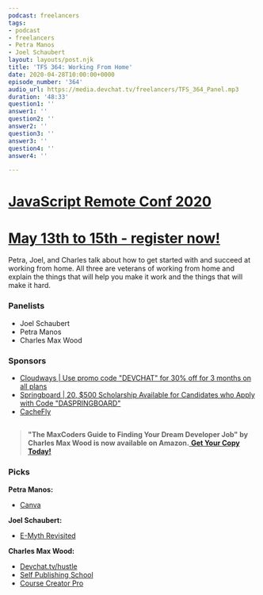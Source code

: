 ```yaml
---
podcast: freelancers
tags:
- podcast
- freelancers
- Petra Manos
- Joel Schaubert
layout: layouts/post.njk
title: 'TFS 364: Working From Home'
date: 2020-04-28T10:00:00+0000
episode_number: '364'
audio_url: https://media.devchat.tv/freelancers/TFS_364_Panel.mp3
duration: '48:33'
question1: ''
answer1: ''
question2: ''
answer2: ''
question3: ''
answer3: ''
question4: ''
answer4: ''

---
```

# [JavaScript Remote Conf 2020](https://devchat.tv/conferences/javascript-remote-2020/ "JavaScript Remote Conf 2020")

# [May 13th to 15th - register now!](https://devchat.tv/conferences/javascript-remote-2020/ "JavaScript Remote Conf 2020")

Petra, Joel, and Charles talk about how to get started with and succeed at working from home. All three are veterans of working from home and explain the things that will help you make it work and the things that will make it hard.

### **Panelists**

* Joel Schaubert
* Petra Manos
* Charles Max Wood

### **Sponsors**

* [Cloudways | Use promo code "DEVCHAT" for 30% off for 3 months on all plans](https://www.cloudways.com/en/?id=546951&chan=Devchat&data1=Freelancer-show&data2=Podcast-6)
* [Springboard | 20, $500 Scholarship Available for Candidates who Apply with Code "DASPRINGBOARD"](http://go.thoughtleaders.io/1816420200429)
* [CacheFly](https://www.cachefly.com/)

## 

> **"The MaxCoders Guide to Finding Your Dream Developer Job" by Charles Max Wood is now available on Amazon.**[ **Get Your Copy Today!**](https://www.amazon.com/gp/product/B081MBL5C9/ref=as_li_ss_tl?ie=UTF8&linkCode=sl1&tag=devchattv-20&linkId=9d61363241636e2546ef46abba198746&language=en_US)

### **Picks**

**Petra Manos:**

* [Canva](https://www.canva.com)

**Joel Schaubert:**

* [E-Myth Revisited](https://www.amazon.com/gp/product/0887307280/ref=dbs_a_def_rwt_bibl_vppi_i0)

**Charles Max Wood:**

* [Devchat.tv/hustle](https://www.2000books.org/startup/?affiliate=devchat)
* [Self Publishing School](https://devchat.tv/sps)
* [Course Creator Pro](https://devchat.tv/ccp)